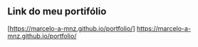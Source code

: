 ## Link do meu portifólio
[https://marcelo-a-mnz.github.io/portfolio/]
<a href="https://marcelo-a-mnz.github.io/portfolio/" rel="noopener noreferrer" target="_blank">
https://marcelo-a-mnz.github.io/portfolio/
</a>
